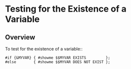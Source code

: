 Testing for the Existence of a Variable
=======================================


Overview
--------
To test for the existence of a variable::

    #if {&MYVAR} { #showme $$MYVAR EXISTS         };
    #else        { #showme $$MYVAR DOES NOT EXIST };

